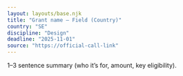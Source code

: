 ```yaml
---
layout: layouts/base.njk
title: "Grant name — Field (Country)"
country: "SE"
discipline: "Design"
deadline: "2025-11-01"
source: "https://official-call-link"
---
```

1–3 sentence summary (who it’s for, amount, key eligibility).
